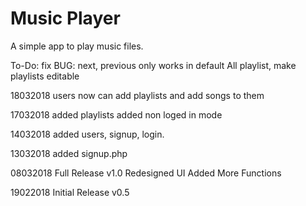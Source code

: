 # Music Player

A simple app to play music files.

To-Do:		fix BUG: next, previous only works in default All playlist, 
			make playlists editable

18032018	users now can add playlists and add songs to them

17032018	added playlists
			added non loged in mode

14032018	added users, signup, login.

13032018	added signup.php

08032018	Full Release v1.0
			Redesigned UI
			Added More Functions
			
19022018	Initial Release v0.5
